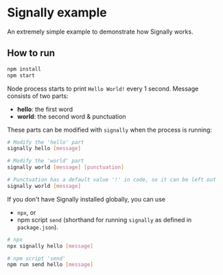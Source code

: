 # Signally example

An extremely simple example to demonstrate how Signally works.

## How to run

```sh
npm install
npm start
```

Node process starts to print `Hello World!` every 1 second. Message consists of two parts:

* **hello**: the first word
* **world**: the second word & punctuation

These parts can be modified with `signally` when the process is running:

```sh
# Modify the 'hello' part
signally hello [message]

# Modify the 'world' part
signally world [message] [punctuation]

# Punctuation has a default value '!' in code, so it can be left out
signally world [message]
```

If you don't have Signally installed globally, you can use
* `npx`, or
* npm script `send` (shorthand for running `signally` as defined in `package.json`).

```sh
# npx
npx signally hello [message]

# npm script 'send'
npm run send hello [message]
```
